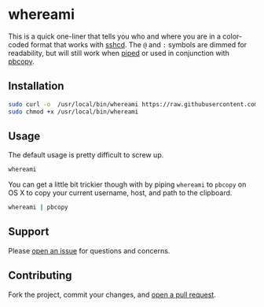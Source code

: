 # whereami

This is a quick one-liner that tells you who and where you are in a color-coded format that works with [sshcd](https://github.com/fraction/sshcd). The `@` and `:` symbols are dimmed for readability, but will still work when [piped](https://developer.apple.com/library/mac/documentation/Darwin/Reference/ManPages/man2/pipe.2.html) or used in conjunction with [pbcopy](https://developer.apple.com/library/mac/documentation/darwin/reference/manpages/man1/pbcopy.1.html).

## Installation

```sh
sudo curl -o  /usr/local/bin/whereami https://raw.githubusercontent.com/fraction/whereami/master/whereami
sudo chmod +x /usr/local/bin/whereami
```

## Usage

The default usage is pretty difficult to screw up.

```sh
whereami
```

You can get a little bit trickier though with by piping `whereami` to `pbcopy` on OS X to copy your current username, host, and path to the clipboard.

```sh
whereami | pbcopy
```

## Support

Please [open an issue](https://github.com/fraction/whereami/issues/new) for questions and concerns.

## Contributing

Fork the project, commit your changes, and [open a pull request](https://github.com/whereami/fraction/compare/).
